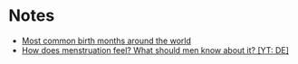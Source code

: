 # Notes

* [Most common birth months around the world](https://vividmaps.com/wp-content/uploads/2021/04/Birth-Months.jpg)
* [How does menstruation feel? What should men know about it? \[YT: DE\]](https://www.youtube.com/watch?v=ljIQjlKHtEY)